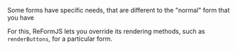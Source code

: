 Some forms have specific needs, that are different to the "normal" form that you have

For this, ReFormJS lets you override its rendering methods, such as `renderButtons`, for a particular form.
